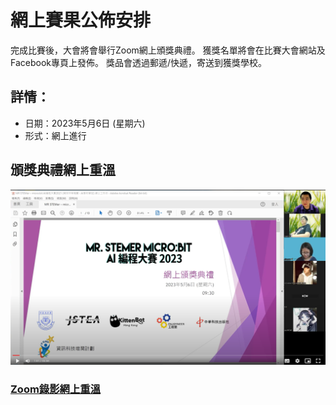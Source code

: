 # 網上賽果公佈安排

完成比賽後，大會將會舉行Zoom網上頒獎典禮。
獲獎名單將會在比賽大會網站及Facebook專頁上發佈。
獎品會透過郵遞/快遞，寄送到獲獎學校。

## 詳情：

- 日期：2023年5月6日 (星期六)
- 形式：網上進行

## 頒獎典禮網上重溫

[![](./images/ceremony_zoom.png)](https://youtu.be/fAMV3W04v9E)

### [Zoom錄影網上重溫](https://youtu.be/fAMV3W04v9E)